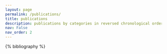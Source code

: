 ```yaml
---
layout: page
permalink: /publications/
title: publications
description: publications by categories in reversed chronological order. generated by jekyll-scholar.
nav: False
nav_order: 2
---
```


<!-- _pages/publications.md -->
<div class="publications">

{% bibliography %}

</div>
